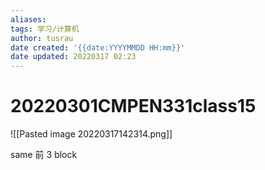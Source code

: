 ```yaml
---
aliases: 
tags: 学习/计算机
author: tusrau
date created: '{{date:YYYYMMDD HH:mm}}'
date updated: 20220317 02:23
---
```


# 20220301CMPEN331class15

![[Pasted image 20220317142314.png]]

same 前 3 block

